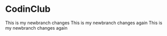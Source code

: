 # CodinClub
This is my newbranch changes
This is my newbranch changes again
This is my newbranch changes again
